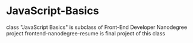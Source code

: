 # JavaScript-Basics
class "JavaScript Basics" is subclass of Front-End Developer Nanodegree
project frontend-nanodegree-resume is final project of this class
